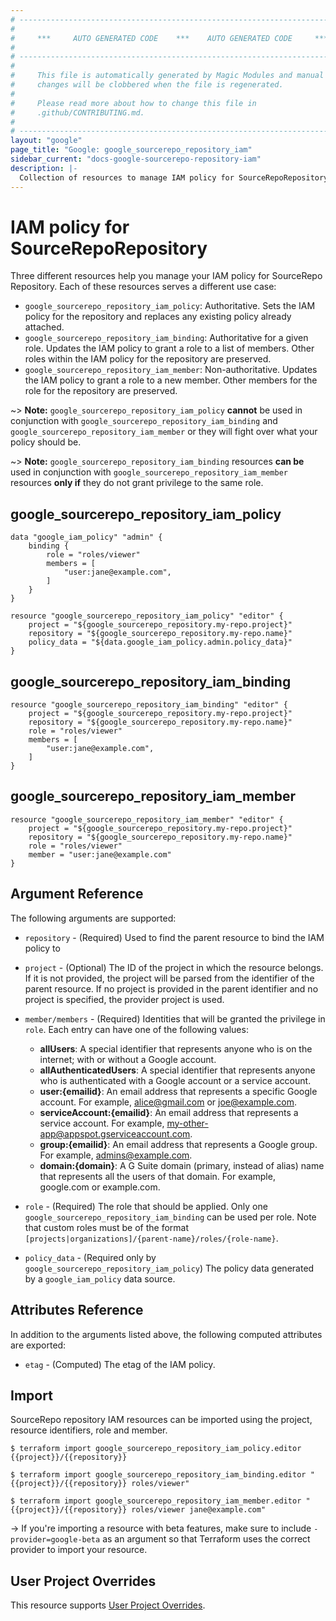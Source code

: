 ```yaml
---
# ----------------------------------------------------------------------------
#
#     ***     AUTO GENERATED CODE    ***    AUTO GENERATED CODE     ***
#
# ----------------------------------------------------------------------------
#
#     This file is automatically generated by Magic Modules and manual
#     changes will be clobbered when the file is regenerated.
#
#     Please read more about how to change this file in
#     .github/CONTRIBUTING.md.
#
# ----------------------------------------------------------------------------
layout: "google"
page_title: "Google: google_sourcerepo_repository_iam"
sidebar_current: "docs-google-sourcerepo-repository-iam"
description: |-
  Collection of resources to manage IAM policy for SourceRepoRepository
---
```


# IAM policy for SourceRepoRepository
Three different resources help you manage your IAM policy for SourceRepo Repository. Each of these resources serves a different use case:

* `google_sourcerepo_repository_iam_policy`: Authoritative. Sets the IAM policy for the repository and replaces any existing policy already attached.
* `google_sourcerepo_repository_iam_binding`: Authoritative for a given role. Updates the IAM policy to grant a role to a list of members. Other roles within the IAM policy for the repository are preserved.
* `google_sourcerepo_repository_iam_member`: Non-authoritative. Updates the IAM policy to grant a role to a new member. Other members for the role for the repository are preserved.

~> **Note:** `google_sourcerepo_repository_iam_policy` **cannot** be used in conjunction with `google_sourcerepo_repository_iam_binding` and `google_sourcerepo_repository_iam_member` or they will fight over what your policy should be.

~> **Note:** `google_sourcerepo_repository_iam_binding` resources **can be** used in conjunction with `google_sourcerepo_repository_iam_member` resources **only if** they do not grant privilege to the same role.



## google\_sourcerepo\_repository\_iam\_policy

```hcl
data "google_iam_policy" "admin" {
	binding {
		role = "roles/viewer"
		members = [
			"user:jane@example.com",
		]
	}
}

resource "google_sourcerepo_repository_iam_policy" "editor" {
	project = "${google_sourcerepo_repository.my-repo.project}"
	repository = "${google_sourcerepo_repository.my-repo.name}"
	policy_data = "${data.google_iam_policy.admin.policy_data}"
}
```

## google\_sourcerepo\_repository\_iam\_binding

```hcl
resource "google_sourcerepo_repository_iam_binding" "editor" {
	project = "${google_sourcerepo_repository.my-repo.project}"
	repository = "${google_sourcerepo_repository.my-repo.name}"
	role = "roles/viewer"
	members = [
		"user:jane@example.com",
	]
}
```

## google\_sourcerepo\_repository\_iam\_member

```hcl
resource "google_sourcerepo_repository_iam_member" "editor" {
	project = "${google_sourcerepo_repository.my-repo.project}"
	repository = "${google_sourcerepo_repository.my-repo.name}"
	role = "roles/viewer"
	member = "user:jane@example.com"
}
```

## Argument Reference

The following arguments are supported:

* `repository` - (Required) Used to find the parent resource to bind the IAM policy to

* `project` - (Optional) The ID of the project in which the resource belongs.
    If it is not provided, the project will be parsed from the identifier of the parent resource. If no project is provided in the parent identifier and no project is specified, the provider project is used.

* `member/members` - (Required) Identities that will be granted the privilege in `role`.
  Each entry can have one of the following values:
  * **allUsers**: A special identifier that represents anyone who is on the internet; with or without a Google account.
  * **allAuthenticatedUsers**: A special identifier that represents anyone who is authenticated with a Google account or a service account.
  * **user:{emailid}**: An email address that represents a specific Google account. For example, alice@gmail.com or joe@example.com.
  * **serviceAccount:{emailid}**: An email address that represents a service account. For example, my-other-app@appspot.gserviceaccount.com.
  * **group:{emailid}**: An email address that represents a Google group. For example, admins@example.com.
  * **domain:{domain}**: A G Suite domain (primary, instead of alias) name that represents all the users of that domain. For example, google.com or example.com.

* `role` - (Required) The role that should be applied. Only one
    `google_sourcerepo_repository_iam_binding` can be used per role. Note that custom roles must be of the format
    `[projects|organizations]/{parent-name}/roles/{role-name}`.

* `policy_data` - (Required only by `google_sourcerepo_repository_iam_policy`) The policy data generated by
  a `google_iam_policy` data source.

## Attributes Reference

In addition to the arguments listed above, the following computed attributes are
exported:

* `etag` - (Computed) The etag of the IAM policy.

## Import

SourceRepo repository IAM resources can be imported using the project, resource identifiers, role and member.

```
$ terraform import google_sourcerepo_repository_iam_policy.editor {{project}}/{{repository}}

$ terraform import google_sourcerepo_repository_iam_binding.editor "{{project}}/{{repository}} roles/viewer"

$ terraform import google_sourcerepo_repository_iam_member.editor "{{project}}/{{repository}} roles/viewer jane@example.com"
```

-> If you're importing a resource with beta features, make sure to include `-provider=google-beta`
as an argument so that Terraform uses the correct provider to import your resource.

## User Project Overrides

This resource supports [User Project Overrides](https://www.terraform.io/docs/providers/google/provider_reference.html#user_project_override).
